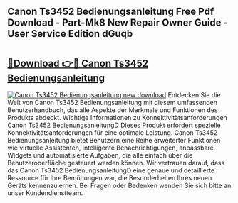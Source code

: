 ## Canon Ts3452 Bedienungsanleitung Free Pdf Download - Part-Mk8 New Repair Owner Guide - User Service Edition dGuqb

# <h2><a href="http://df3sm5x.blite.top/?on=Canon+Ts3452+Bedienungsanleitung">🔗Download 👉🔴 Canon Ts3452 Bedienungsanleitung</a></h2>

[![Canon Ts3452 Bedienungsanleitung new download](https://i.imgur.com/lujVjoI.png)](http://df3sm5x.blite.top/?on=Canon+Ts3452+Bedienungsanleitung)
Entdecken Sie die Welt von Canon Ts3452 Bedienungsanleitung mit diesem umfassenden Benutzerhandbuch, das alle Aspekte der Merkmale und Funktionen des Produkts abdeckt. Wichtige Informationen zu Konnektivitätsanforderungen Canon Ts3452 BedienungsanleitungD Dieses Produkt erfordert spezielle Konnektivitätsanforderungen für eine optimale Leistung. Canon Ts3452 Bedienungsanleitung bietet Benutzern eine Reihe erweiterter Funktionen wie virtuelle Assistenten, intelligente Benachrichtigungen, anpassbare Widgets und automatisierte Aufgaben, die alle einfach über die Benutzeroberfläche gesteuert werden können. Wir vertrauen darauf, dass das Canon Ts3452 BedienungsanleitungD eine genaue und detaillierte Ressource für Ihre Bemühungen war, die Besonderheiten Ihres neuen Geräts kennenzulernen. Bei Fragen oder Bedenken wenden Sie sich bitte an unser Kundendienstteam.
